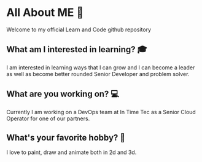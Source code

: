 # All About ME :space_invader:
Welcome to my official Learn and Code github repository 

## What am I interested in learning? :mortar_board:
I am interested in learning ways that I can grow and I can become a leader as well as become better rounded Senior Developer and problem solver.

## What are you working on? :computer:
Currently I am working on a DevOps team at In Time Tec as a Senior Cloud Operator for one of our partners.

## What's your favorite hobby? :art:
I love to paint, draw and animate both in 2d and 3d. 

